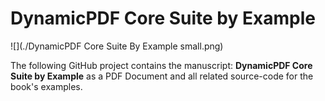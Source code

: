 # DynamicPDF Core Suite by Example	

![](./DynamicPDF Core Suite By Example small.png)

The following GitHub project contains the manuscript: **DynamicPDF Core Suite by Example** as a PDF Document and all related source-code for the book's examples.

